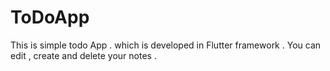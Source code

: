 # ToDoApp
This is simple todo App . which is developed in Flutter framework . You can edit , create and delete your notes .
